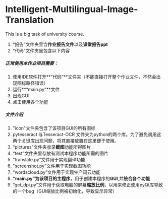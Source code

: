 # Intelligent-Multilingual-Image-Translation
This is a big task of university course.
1. “报告”文件夹里含**作业报告文件**以及**课堂报告ppt**
2. “代码”文件夹里包含以下内容

<!-- ### 代码 -->

##### 正常使用本作业项目需要：

1. 使用IDE软件打开**“代码”**文件夹（不能直接打开整个作业文件，不然会出现图标路径错误）
2. 运行**“main.py”**文件
3. 出现GUI
4. 点击使用各个功能

##### 文件介绍

1.  "icon"文件夹包含了该项目GUI的所有图标
2.  pytesseract 与Tesseract-OCR 文件夹为python的两个库。为了避免调用这两个关键库出现问题，将其直接放置在这里便于使用。
3.  “pictures”文件夹收录**截图**功能所得图片
4.  “test”文件夹里存放有测试本程序功能所需的图片
5.  “translate.py”文件用于实现翻译功能
6.  "screenshot.py"文件用于实现截图功能
7.  “wordscloud.py”文件用于实现生产词云功能
8.  **“main.py”**为该项目的**主程序**，用于创建本程序的**GUI**,并**统合各个功能**
9.  “get_dpi.py”文件用于获取电脑的屏幕**缩放比例**，以用来修正使用pyQt库导致的一个bug（GUI缩放比例被初始化，导致显示异常）

